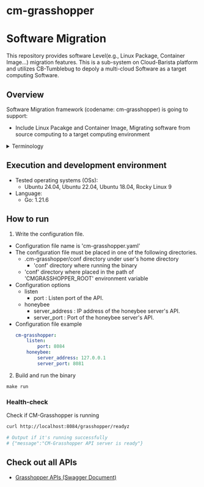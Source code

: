 # cm-grasshopper

# Software Migration
This repository provides software Level(e.g., Linux Package, Container Image...) migration features. This is a sub-system on Cloud-Barista platform and utilizes CB-Tumblebug to depoly a multi-cloud Software as a target computing Software.

## Overview

Software Migration framework (codename: cm-grasshopper) is going to support:

* Include Linux Pacakge and Container Image, Migrating software from source computing to a target computing environment


<details>
    <summary>Terminology</summary>

* Source Computing  
  The source computing, serving as the target for configuration and information collection, for the migration to multi-cloud
* Target Computing  
  The target computing is migration target as multi-cloud

</details>

## Execution and development environment
* Tested operating systems (OSs):
  * Ubuntu 24.04, Ubuntu 22.04, Ubuntu 18.04, Rocky Linux 9
* Language:
  * Go: 1.21.6

## How to run

1. Write the configuration file.
  - Configuration file name is 'cm-grasshopper.yaml'
  - The configuration file must be placed in one of the following directories.
    - .cm-grasshopper/conf directory under user's home directory
      - 'conf' directory where running the binary
    - 'conf' directory where placed in the path of 'CMGRASSHOPPER_ROOT' environment variable
  - Configuration options
    - listen
      - port : Listen port of the API.
    - honeybee
      - server_address : IP address of the honeybee server's API.
      - server_port : Port of the honeybee server's API.
  - Configuration file example
    ```yaml
    cm-grasshopper:
        listen:
            port: 8084
        honeybee:
            server_address: 127.0.0.1
            server_port: 8081
    ```

2. Build and run the binary
 ```shell
 make run
 ```

### Health-check

Check if CM-Grasshopper is running

```bash
curl http://localhost:8084/grasshopper/readyz

# Output if it's running successfully
# {"message":"CM-Grasshopper API server is ready"}
```

## Check out all APIs
* [Grasshopper APIs (Swagger Document)](https://cloud-barista.github.io/cb-tumblebug-api-web/?url=https://raw.githubusercontent.com/cloud-barista/cm-grasshopper/main/pkg/api/rest/docs/swagger.yaml)
